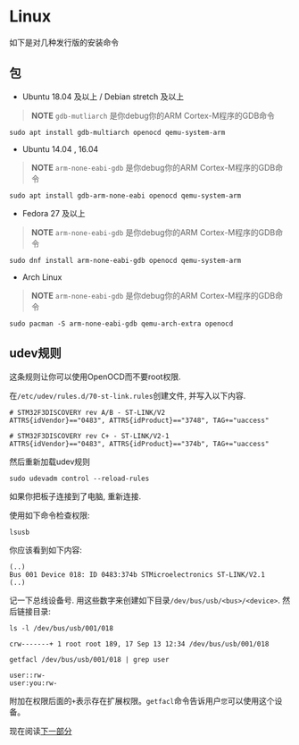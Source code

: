 # Linux

如下是对几种发行版的安装命令

## 包

- Ubuntu 18.04 及以上 / Debian stretch 及以上

> **NOTE** `gdb-mutliarch` 是你debug你的ARM Cortex-M程序的GDB命令

<!-- Debian stretch -->
<!-- GDB 7.12 -->
<!-- OpenOCD 0.9.0 -->
<!-- QEMU 2.8.1 -->

<!-- Ubuntu 18.04 -->
<!-- GDB 8.1 -->
<!-- OpenOCD 0.10.0 -->
<!-- QEMU 2.11.1 -->

``` console
sudo apt install gdb-multiarch openocd qemu-system-arm
```

- Ubuntu 14.04 , 16.04

> **NOTE** `arm-none-eabi-gdb` 是你debug你的ARM Cortex-M程序的GDB命令

<!-- Ubuntu 14.04 -->
<!-- GDB 7.6 (!) -->
<!-- OpenOCD 0.7.0 (?) -->
<!-- QEMU 2.0.0 (?) -->

``` console
sudo apt install gdb-arm-none-eabi openocd qemu-system-arm
```

- Fedora 27 及以上

> **NOTE** `arm-none-eabi-gdb` 是你debug你的ARM Cortex-M程序的GDB命令

<!-- Fedora 27 -->
<!-- GDB 7.6 (!) -->
<!-- OpenOCD 0.10.0 -->
<!-- QEMU 2.10.2 -->

``` console
sudo dnf install arm-none-eabi-gdb openocd qemu-system-arm
```

- Arch Linux

> **NOTE** `arm-none-eabi-gdb` 是你debug你的ARM Cortex-M程序的GDB命令

``` console
sudo pacman -S arm-none-eabi-gdb qemu-arch-extra openocd
```

## udev规则

这条规则让你可以使用OpenOCD而不要root权限.

在`/etc/udev/rules.d/70-st-link.rules`创建文件, 并写入以下内容.

``` text
# STM32F3DISCOVERY rev A/B - ST-LINK/V2
ATTRS{idVendor}=="0483", ATTRS{idProduct}=="3748", TAG+="uaccess"

# STM32F3DISCOVERY rev C+ - ST-LINK/V2-1
ATTRS{idVendor}=="0483", ATTRS{idProduct}=="374b", TAG+="uaccess"
```

然后重新加载udev规则

``` console
sudo udevadm control --reload-rules
```

如果你把板子连接到了电脑, 重新连接.

使用如下命令检查权限:

``` console
lsusb
```

你应该看到如下内容:

```text
(..)
Bus 001 Device 018: ID 0483:374b STMicroelectronics ST-LINK/V2.1
(..)
```

记一下总线设备号. 用这些数字来创建如下目录`/dev/bus/usb/<bus>/<device>`. 然后链接目录:

``` console
ls -l /dev/bus/usb/001/018
```

```text
crw-------+ 1 root root 189, 17 Sep 13 12:34 /dev/bus/usb/001/018
```

```console
getfacl /dev/bus/usb/001/018 | grep user
```

```text
user::rw-
user:you:rw-
```

附加在权限后面的`+`表示存在扩展权限。`getfacl`命令告诉用户`您`可以使用这个设备。

现在阅读[下一部分]

[下一部分]: verify.md
